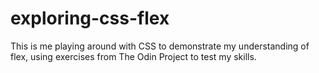 # exploring-css-flex
This is me playing around with CSS to demonstrate my understanding of flex, using exercises from The Odin Project to test my skills.
